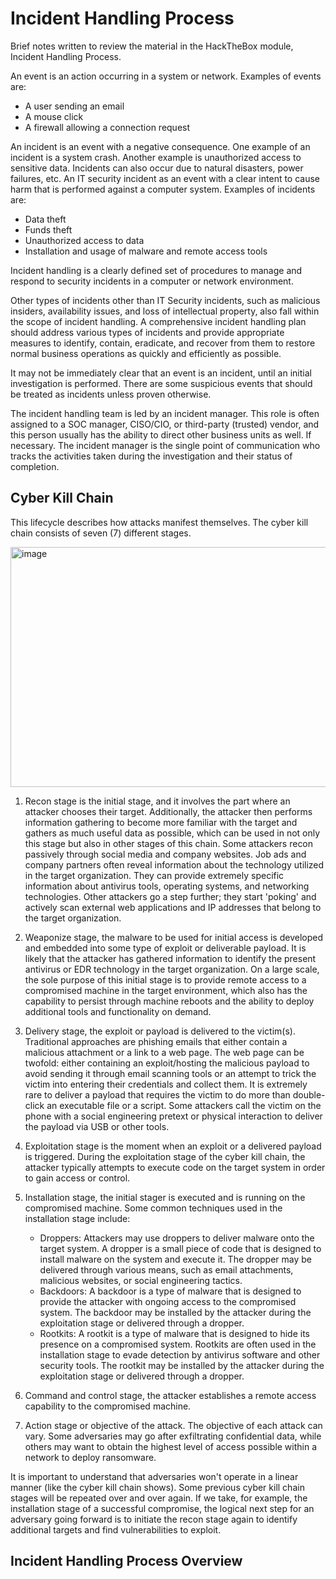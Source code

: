 # Incident Handling Process
Brief notes written to review the material in the HackTheBox module, Incident Handling Process.

An event is an action occurring in a system or network. Examples of events are:

- A user sending an email
- A mouse click
- A firewall allowing a connection request

An incident is an event with a negative consequence. One example of an incident is a system crash. Another example is unauthorized access to sensitive data. Incidents can also occur due to natural disasters, power failures, etc. An IT security incident as an event with a clear intent to cause harm that is performed against a computer system. Examples of incidents are:

- Data theft
- Funds theft
- Unauthorized access to data
- Installation and usage of malware and remote access tools

Incident handling is a clearly defined set of procedures to manage and respond to security incidents in a computer or network environment.

Other types of incidents other than IT Security incidents, such as malicious insiders, availability issues, and loss of intellectual property, also fall within the scope of incident handling. A comprehensive incident handling plan should address various types of incidents and provide appropriate measures to identify, contain, eradicate, and recover from them to restore normal business operations as quickly and efficiently as possible.

It may not be immediately clear that an event is an incident, until an initial investigation is performed. There are some suspicious events that should be treated as incidents unless proven otherwise.

The incident handling team is led by an incident manager. This role is often assigned to a SOC manager, CISO/CIO, or third-party (trusted) vendor, and this person usually has the ability to direct other business units as well. If necessary. The incident manager is the single point of communication who tracks the activities taken during the investigation and their status of completion.

## Cyber Kill Chain
This lifecycle describes how attacks manifest themselves. The cyber kill chain consists of seven (7) different stages.

<img width="2937" height="384" alt="image" src="https://github.com/user-attachments/assets/8ac149be-d546-4a4f-9549-24f2597a744d" />

1. Recon stage is the initial stage, and it involves the part where an attacker chooses their target. Additionally, the attacker then performs information gathering to become more familiar with the target and gathers as much useful data as possible, which can be used in not only this stage but also in other stages of this chain. Some attackers recon passively through social media and company websites. Job ads and company partners often reveal information about the technology utilized in the target organization. They can provide extremely specific information about antivirus tools, operating systems, and networking technologies. Other attackers go a step further; they start 'poking' and actively scan external web applications and IP addresses that belong to the target organization.

2. Weaponize stage, the malware to be used for initial access is developed and embedded into some type of exploit or deliverable payload. It is likely that the attacker has gathered information to identify the present antivirus or EDR technology in the target organization. On a large scale, the sole purpose of this initial stage is to provide remote access to a compromised machine in the target environment, which also has the capability to persist through machine reboots and the ability to deploy additional tools and functionality on demand.

3. Delivery stage, the exploit or payload is delivered to the victim(s). Traditional approaches are phishing emails that either contain a malicious attachment or a link to a web page. The web page can be twofold: either containing an exploit/hosting the malicious payload to avoid sending it through email scanning tools or an attempt to trick the victim into entering their credentials and collect them. It is extremely rare to deliver a payload that requires the victim to do more than double-click an executable file or a script. Some attackers call the victim on the phone with a social engineering pretext or physical interaction to deliver the payload via USB or other tools.

4. Exploitation stage is the moment when an exploit or a delivered payload is triggered. During the exploitation stage of the cyber kill chain, the attacker typically attempts to execute code on the target system in order to gain access or control.

5. Installation stage, the initial stager is executed and is running on the compromised machine. Some common techniques used in the installation stage include:
   - Droppers: Attackers may use droppers to deliver malware onto the target system. A dropper is a small piece of code that is designed to install malware on the system and execute it. The dropper may be delivered through various means, such as email attachments, malicious websites, or social engineering tactics.
   - Backdoors: A backdoor is a type of malware that is designed to provide the attacker with ongoing access to the compromised system. The backdoor may be installed by the attacker during the exploitation stage or delivered through a dropper.
   - Rootkits: A rootkit is a type of malware that is designed to hide its presence on a compromised system. Rootkits are often used in the installation stage to evade detection by antivirus software and other security tools. The rootkit may be installed by the attacker during the exploitation stage or delivered through a dropper.

6. Command and control stage, the attacker establishes a remote access capability to the compromised machine.
7. Action stage or objective of the attack. The objective of each attack can vary. Some adversaries may go after exfiltrating confidential data, while others may want to obtain the highest level of access possible within a network to deploy ransomware.

It is important to understand that adversaries won't operate in a linear manner (like the cyber kill chain shows). Some previous cyber kill chain stages will be repeated over and over again. If we take, for example, the installation stage of a successful compromise, the logical next step for an adversary going forward is to initiate the recon stage again to identify additional targets and find vulnerabilities to exploit. 

## Incident Handling Process Overview
